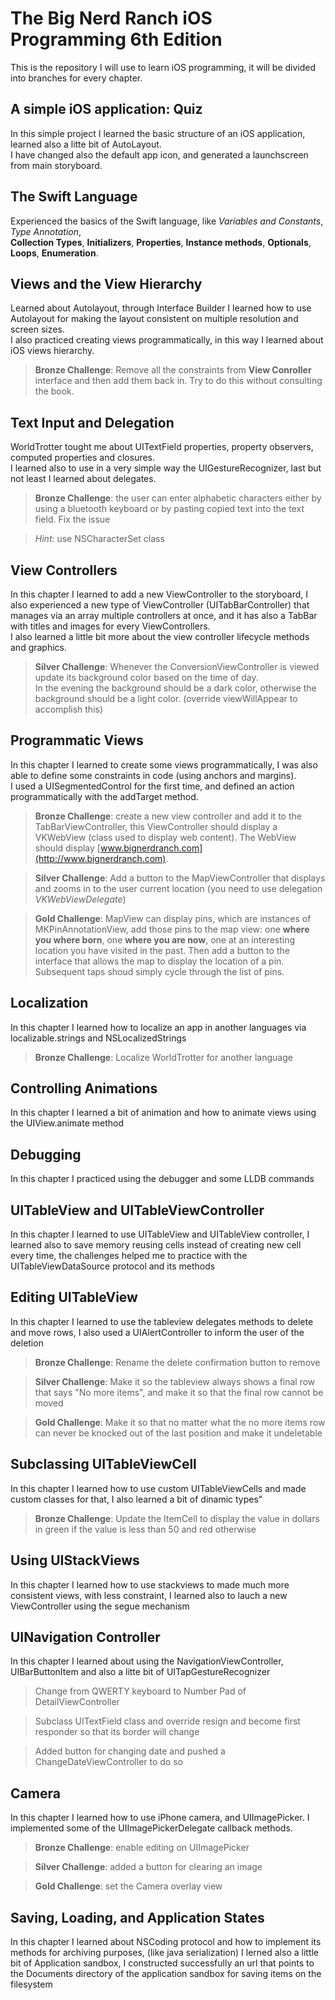 # The Big Nerd Ranch iOS Programming 6th Edition

This is the repository I will use to learn iOS programming, it will be divided into branches for every chapter.

## A simple iOS application: Quiz

In this simple project I learned the basic structure of an iOS application, learned also a litte bit of AutoLayout.  
I have changed also the default app icon, and generated a launchscreen from main storyboard.

## The Swift Language

Experienced the basics of the Swift language, like *Variables and Constants*, *Type Annotation*,  
**Collection Types**, **Initializers**, **Properties**, **Instance methods**, **Optionals**, **Loops**, **Enumeration**. 

## Views and the View Hierarchy

Learned about Autolayout, through Interface Builder I learned how to use Autolayout for making the layout consistent on multiple resolution and screen sizes.  
I also practiced creating views programmatically, in this way I learned about iOS views hierarchy.

> **Bronze Challenge**: Remove all the constraints from **View Conroller** interface and then add them back in. Try to do this without consulting the book.

## Text Input and Delegation

WorldTrotter tought me about UITextField properties, property observers, computed properties and closures.  
I learned also to use in a very simple way the UIGestureRecognizer, last but not least I learned about delegates.  

> **Bronze Challenge**: the user can enter alphabetic characters either by using a bluetooth keyboard or by pasting copied text into the text field. Fix the issue

> *Hint*: use NSCharacterSet class

## View Controllers

In this chapter I learned to add a new ViewController to the storyboard, I also experienced a new type of ViewController (UITabBarController) that manages via an array multiple controllers at once, and it has also a TabBar with titles and images for every ViewControllers.  
I also learned a little bit more about the view controller lifecycle methods and graphics.

> **Silver Challenge**: Whenever the ConversionViewController is viewed update its background color based on the time of day.  
In the evening the background should be a dark color, otherwise the background should be a light color.  (override viewWillAppear to accomplish this)

## Programmatic Views

In this chapter I learned to create some views programmatically, I was also able to define some constraints in code (using anchors and margins).  
I used a UISegmentedControl for the first time, and defined an action programmatically with the addTarget method.

> **Bronze Challenge**: create a new view controller and add it to the TabBarViewController, this ViewController should display a VKWebView (class used to display web content). The WebView should display [www.bignerdranch.com](http://www.bignerdranch.com).

> **Silver Challenge**: Add a button to the MapViewController that displays and zooms in to the user current location (you need to use delegation *VKWebViewDelegate*)

> **Gold Challenge**: MapView can display pins, which are instances of MKPinAnnotationView, add those pins to the map view: one **where you where born**, one **where you are now**, one at an interesting location you have visited in the past. Then add a button to the interface that allows the map to display the location of a pin. Subsequent taps shoud simply cycle through the list of pins. 

## Localization

In this chapter I learned how to localize an app in another languages via localizable.strings and NSLocalizedStrings

> **Bronze Challenge**: Localize WorldTrotter for another language

## Controlling Animations

In this chapter I learned a bit of animation and how to animate views using the UIView.animate method

## Debugging

In this chapter I practiced using the debugger and some LLDB commands

## UITableView and UITableViewController

In this chapter I learned to use UITableView and UITableView controller, I learned also to save memory reusing cells instead of creating new cell every time,
the challenges helped me to practice with the UITableViewDataSource protocol and its methods

## Editing UITableView

In this chapter I learned to use the tableview delegates methods to delete and move rows, I also used a UIAlertController to inform the user of the deletion

> **Bronze Challenge**: Rename the delete confirmation button to remove

> **Silver Challenge**: Make it so the tableview always shows a final row that says "No more items", and make it so that the final row cannot be moved

> **Gold Challenge**: Make it so that no matter what the no more items row can never be knocked out of the last position and make it undeletable

## Subclassing UITableViewCell

In this chapter I learned how to use custom UITableViewCells and made custom classes for that, I also learned a bit of dinamic types"

> **Bronze Challenge**: Update the ItemCell to display the value in dollars in green if the value is less than 50 and red otherwise

## Using UIStackViews

In this chapter I learned how to use stackviews to made much more consistent views, with less constraint, I learned also to lauch a new ViewController using the segue mechanism

## UINavigation Controller

In this chapter I learned about using the NavigationViewController, UIBarButtonItem and also a litte bit of UITapGestureRecognizer

> Change from QWERTY keyboard to Number Pad of DetailViewController

> Subclass UITextField class and override resign and become first responder so that its border will change

> Added button for changing date and pushed a ChangeDateViewController to do so

## Camera

In this chapter I learned how to use iPhone camera, and UIImagePicker. I implemented some of the UIImagePickerDelegate callback methods.

> **Bronze Challenge**: enable editing on UIImagePicker

> **Silver Challenge**: added a button for clearing an image

> **Gold Challenge**: set the Camera overlay view

## Saving, Loading, and Application States

In this chapter I learned about NSCoding protocol and how to implement its methods for archiving purposes, (like java serialization)
I lerned also a little bit of Application sandbox, I constructed successfully an url that points to the Documents directory of the application sandbox for saving items on the filesystem
